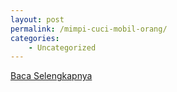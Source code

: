 ```yaml
---
layout: post
permalink: /mimpi-cuci-mobil-orang/
categories:
    - Uncategorized
---
```


[Baca Selengkapnya](/06)